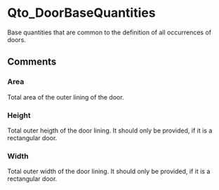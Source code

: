 # Qto_DoorBaseQuantities

Base quantities that are common to the definition of all occurrences of doors.


## Comments

### Area

Total area of the outer lining of the door.

### Height

Total outer heigth of the door lining. It should only be provided, if it is a rectangular door.

### Width

Total outer width of the door lining. It should only be provided, if it is a rectangular door.

